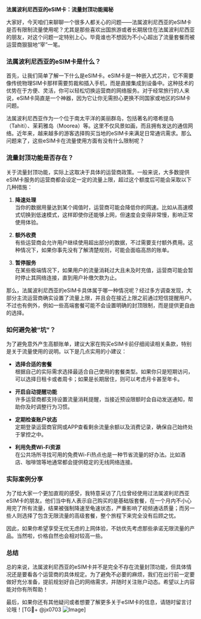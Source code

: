 **法属波利尼西亚的eSIM卡：流量封顶功能揭秘**

大家好，今天咱们来聊聊一个很多人都关心的问题——法属波利尼西亚的eSIM卡是否有限制流量使用呢？尤其是那些喜欢出国旅游或者长期居住在法属波利尼西亚的朋友，对这个问题一定特别上心。毕竟谁也不想因为不小心超出了流量套餐而被运营商狠狠地“宰”一笔。

### 法属波利尼西亚的eSIM卡是什么？

首先，让我们简单了解一下什么是eSIM卡。eSIM卡是一种嵌入式芯片，它不需要像传统物理SIM卡那样需要剪裁和插入手机，而是直接集成到设备中。这种技术的优势在于方便、灵活，你可以轻松切换运营商的网络服务。对于经常旅行的人来说，eSIM卡简直是一个神器，因为它让你无需担心更换不同国家或地区的SIM卡问题。

法属波利尼西亚作为一个位于南太平洋的美丽群岛，包括著名的塔希提岛（Tahiti）、茉莉雅岛（Moorea）等。这里不仅风景如画，而且拥有发达的通信网络。近年来，越来越多的游客选择购买当地的eSIM卡来满足日常通讯需求。那么问题来了，这些eSIM卡在流量使用方面有没有什么限制呢？

### 流量封顶功能是否存在？

关于流量封顶功能，实际上这取决于具体的运营商政策。一般来说，大多数提供eSIM卡服务的运营商都会设定一定的流量上限，超过这个额度后可能会采取以下几种措施：

1. **降速处理**  
   当你的数据用量达到某个阈值时，运营商可能会降低你的网速。比如从高速模式切换到低速模式，这样即使你还能够上网，但速度会变得非常慢，影响正常使用体验。

2. **额外收费**  
   有些运营商会允许用户继续使用超出部分的数据，不过需要支付额外费用。这种情况下，如果你事先没有了解清楚规则，可能会面临高昂的账单。

3. **暂停服务**  
   在某些极端情况下，如果用户的流量消耗过大且未及时充值，运营商可能会暂时停止其网络连接，直到用户补缴欠款为止。

那么，法属波利尼西亚的eSIM卡具体属于哪一种情况呢？经过多方调查发现，大部分主流运营商确实设置了流量上限，并且会在接近上限之前通过短信提醒用户。不过也有例外，例如一些高端套餐可能不会设置明确的封顶限制，而是提供更自由的选择。

### 如何避免被“坑”？

为了避免意外产生高额账单，建议大家在购买eSIM卡前仔细阅读相关条款，特别是关于流量使用的说明。以下是几点实用的小建议：

- **选择合适的套餐**  
  根据自己的实际需求选择最适合自己使用的套餐类型。如果你只是短期访问，可以选择日租卡或者周卡；如果是长期居住，则可以考虑月卡甚至年卡。

- **开启自动提醒功能**  
  许多运营商都支持设置流量消耗提醒，当接近预设限额时会自动发送通知，帮助你及时调整行为习惯。

- **定期检查账户状态**  
  定期登录运营商官网或APP查看剩余流量余额以及消费记录，确保自己始终处于掌控之中。

- **利用免费Wi-Fi资源**  
  在公共场所寻找可用的免费Wi-Fi热点也是一种节省流量的好办法。比如酒店、咖啡馆等地通常都会提供稳定的无线网络连接。

### 实际案例分享

为了给大家一个更加直观的感受，我特意采访了几位曾经使用过法属波利尼西亚eSIM卡的朋友。他们当中有人表示自己购买的是基础版套餐，在一个月内不小心用完了所有流量，结果被强制降速至龟速状态，严重影响了视频通话质量；而另一些人则选择了包含无限流量的高级套餐，整个旅程下来完全没有后顾之忧。

因此，如果你希望享受无忧无虑的上网体验，不妨优先考虑那些承诺无限流量的产品。当然啦，价格自然也会相对较高一些。

### 总结

总的来说，法属波利尼西亚的eSIM卡并不是完全不存在流量封顶功能，但具体情况还是要看各个运营商的具体规定。为了避免不必要的麻烦，我们在出行前一定要做好充分准备，提前规划好自己的网络需求，并随时关注账户动态。希望以上内容能对你有所帮助！

最后，如果你还有其他疑问或者想要了解更多关于eSIM卡的信息，请随时留言讨论哦！[TG💪+ @jx0703 ![Image](https://github.com/user-attachments/assets/dbca1d08-cadb-493c-b0ec-ad6f7a83f270)]